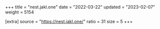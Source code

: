 +++
title = "nest.jakl.one"
date = "2022-03-22"
updated = "2023-02-07"
weight = 5154

[extra]
source = "https://nest.jakl.one/"
ratio = 31
size = 5
+++
